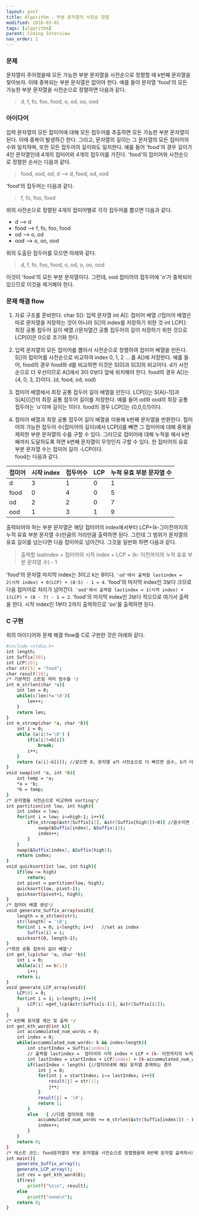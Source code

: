 ```yaml
---
layout: post
title: Algorithm - 부분 문자열의 사전순 정렬
modified: 2016-03-01
tags: [algorithm]
parent: Coding Interview
nav_order: 2
---
```


### 문제

문자열이 주어졌을때 모든 가능한 부분 문자열을 사전순으로 정렬할 때 k번째 문자열을 찾아보자. 이때 중복되는 부분 문자열은 없어야 한다. 
예를 들어 문자열 'food'의 모든 가능한 부분 문자열을 사전순으로 정렬하면 다음과 같다. 

> d, f, fo, foo, food, o, od, oo, ood

### 아이다어 

입력 문자열의 모든 접미어에 대해 모든 접두어를 추출하면 모든 가능한 부분 문자열이 된다. 이때 중복이 발생하긴 한다. 그리고, 문자열의 길이는 그 문자열의 모든 접미어의 수와 일치하며, 또한 모든 접두어의 길이와도 일치한다. 
예를 들어 'food'의 경우 길이가 4인 문자열인데 4개의 접미어와 4개의 접두어를 가진다. 
'food'의 접미어와 사전순으로 정렬한 순서는 다음과 같다. 

> food, ood, od, d --> d, food, od, ood

'food'의 접두어는 다음과 같다. 

> f, fo, foo, food

위의  사전순으로 정렬된 4개의 접미어별로 각각 접두어를 뽑으면 다음과 같다.

- d --> d
- food --> f, fo, foo, food
- od --> o, od
- ood --> o, oo, ood

위의 도출된 접두어를 모으면 아래와 같다. 

> d, f, fo, foo, food, o, od, o, oo, ood

 이것이 'food'의 모든 부분 문자열이다. 그런데, ood 접미어의 접두어에 'o'가 중복되어 있으므로 이것을 제거해야 한다. 

### 문제 해결 flow
 
 1. 자료 구조를 준비한다. 
 char S[]: 입력 문자열 
 int A[]: 접미어 배열 //접미어 배열은 따로 문자열을 저장하는 것이 아니라 S[]의 index를 저장하기 위한 것
 int LCP[]: 최장 공통 접두어 길이 배열 //문자열간 공통 접두어의 길이 저장하기 위한 것으로 LCP[0]은 0으로 초기화 한다. 
 
 2. 입력 문자열의 모든 접미어를 뽑아서 사전순으로 정렬하여 접미어 배열을 만든다. 
 S[]의 접미어를 사전순으로 비교하여 index 0, 1, 2 ... 를 A[]에 저장한다. 예를 들어, food의 경우 food와 d를 비교하면 이것은 S[0]과 S[3]의 비교이다. d가 사전순으로 더 우선이므로 A[]에서 3이 0보다 앞에 위치해야 한다. 
 food의 경우 A[]는 {4, 0, 3, 2}이다. (d, food, od, ood)
 
 3. 접미어 배열에서 최장 공통 접두어 길이 배열을 만든다. 
 LCP[i]는 S[A[i-1]]과 S[A[i]]간의 최장 공통 접두어 길이를 저장한다. 예를 들어 od와 ood의 최장 공통 접두어는 'o'이며 길이는 1이다. 
 food의 경우 LCP[]는 {0,0,0,1}이다. 
 
 4. 접미어 배열과 최장 공통 접두어 길이 배열을 이용해 k번째 문자열을 반환한다. 
 접미어의 가능한 접두어 수(접미어의 길이)에서 LCP[i]를 빼면 그 접미어에 대해 중복을 제외한 부분 문자열의 수를 구할 수 있다. 그러므로 접미어에 대해 누적을 해서 k번째까지 도달하도록 하면 k번째 문자열이 무엇인지 구할 수 있다. 한 접미어의 유효 부분 문자열 수는 접미어 길이 -LCP이다.  
 food는 다음과 같다.  
 
| 접미어  |   시작 index  |  접두어수 | LCP  |  누적 유효 부분 문자열 수  |
|---|---|---|---|---|
|  d | 3  | 1  |  0 | 1  |
|  food | 0  |  4 | 0  |  5 |
|  od |  2 |  2 |  0 |  7 |
|  ood | 1  |  3 |  1 |  9 |

출력되어야 하는 부분 문자열은 해당 접미어의 index에서부터  LCP+(k-그이전까지의 누적 유효 부분 문자열 수)만큼의 거리만큼 출력하면 된다. 그런데 그 범위가 문자열의 유효 길이를 넘는다면 다음 접미어로 넘어간다. 그것을 일반화 하면 다음과 같다.
 
> 출력할 lastindex =  접미어의 시작 index + LCP + (k- 이전까지의 누적 유효 부분 문자열 수) - 1

'food'의 문자열 마지막 index는 3이고 k는 8이다.
`'od'에서 출력할 lastindex = 2(시작 index) + 0(LCP) + (8-5) - 1 = 4`. 
'food'의 마지막 index인 3보다 크므로 다음 접미어로 처리가 넘어간다. 
`'ood'에서 출력할 lastindex = 1(시작 index) + 1(LCP) + (8 - 7) - 1 = 2`. 
'food'의 마지막 index인 3보다 작으므로 여기서 출력을 한다. 시작 index인 1부터 2까지 출력하므로 'oo'를 출력하면 된다. 

### C 구현 

위의 아이디어와 문제 해결 flow를 C로 구현한 것은 아래와 같다. 

```bash
#include <stdio.h>
int length;
int Suffix[10];
int LCP[10];
char str[5] = "food";
char result[10];
/* 기본적인 스트링 처리 함수들 */
int m_strlen(char *s){
    int len = 0;
    while(s[len]!='\0'){
        len++;
    }
    return len;
}
int m_strcmp(char *a, char *b){
    int i = 0;
    while (a[i]!='\0') {
        if(a[i]!=b[i])
            break;
        i++;
    }
    return (a[i]-b[i]); //같으면 0, 문자열 a가 사전순으로 다 빠르면 음수, b가 더 빠르면 양수를 반환
}
void swap(int *a, int *b){
    int temp = *a;
    *a = *b;
    *b = temp;
}
/* 문자열을 사전순으로 비교하여 sorting*/
int partition(int low, int high){
    int index = low;
    for(int i = low; i<=high-1; i++){
        if(m_strcmp(&str[Suffix[i]], &str[Suffix[high]])<0){ //음수이면 사전순으로 정렬시 더 앞에 있다는 의미
            swap(&Suffix[index], &Suffix[i]);
            index++;
        }
    }
    swap(&Suffix[index], &Suffix[high]);
    return index;
}
void quicksort(int low, int high){
    if(low >= high)
        return;
    int pivot = partition(low, high);
    quicksort(low, pivot-1);
    quicksort(pivot+1, high);
}
/* 접미어 배열 생성*/
void generate_Suffix_array(void){
    length = m_strlen(str);
    str[length] = '\0';
    for(int i = 0; i<length; i++)   //set as index
        Suffix[i] = i;
    quicksort(0, length-1);
}
/*최장 공통 접두어 길이 배열*/
int get_lcp(char *a, char *b){
    int i = 0;
    while(a[i] == b[i])
        i++;
    return i;
}
void generate_LCP_array(void){
    LCP[0] = 0;
    for(int i = 1; i<length; i++){
        LCP[i] =get_lcp(&str[Suffix[i-1]], &str[Suffix[i]]);
    }
}
/* k번째 문자열 계산 및 출력 */
int get_kth_word(int k){
    int accummulated_num_words = 0;
    int index = 0;
    while(accummulated_num_words< k && index<length){
        int startIndex = Suffix[index];
        // 출력할 lastindex =  접미어의 시작 index + LCP + (k- 이전까지의 누적 유효 부분 문자열 수) - 1
        int lastIndex = startIndex + LCP[index] + (k-accummulated_num_words)-1;
        if(lastIndex < length) {//접미어내에 해당 문자열 존재하는 경우 
            int j = 0;
            for(int i = startIndex; i<= lastIndex; i++){
                result[j] = str[i];
                j++;
            }
            result[j] = '\0';
            return 1;
        }
        else   { //다음 접미어로 이동
            accummulated_num_words += m_strlen(&str[Suffix[index]]) - LCP[index];
            index++;
        }
    }
    return 0;
}
/* 테스트 코드: food문자열의 부분 문자열을 사전순으로 정렬했을때 8번째 문자열 출력하시오. 이때 중복 문자열은 제외해야 함*/
int main(){
    generate_Suffix_array();
    generate_LCP_array();
    int res = get_kth_word(8);
    if(res)
        printf("%s\n", result);
    else
        printf("none\n");
    return 0;
}
```
